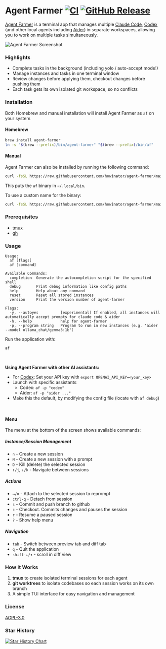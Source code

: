 # Agent Farmer [![CI](https://github.com/howinator/agent-farmer/actions/workflows/build.yml/badge.svg)](https://github.com/howinator/agent-farmer/actions/workflows/build.yml) [![GitHub Release](https://img.shields.io/github/v/release/howinator/agent-farmer)](https://github.com/howinator/agent-farmer/releases/latest)

[Agent Farmer](https://smtg-ai.github.io/agent-farmer/) is a terminal app that manages multiple [Claude Code](https://github.com/anthropiaf/claude-code), [Codex](https://github.com/openai/codex) (and other local agents including [Aider](https://github.com/Aider-AI/aider)) in separate workspaces, allowing you to work on multiple tasks simultaneously.


![Agent Farmer Screenshot](assets/screenshot.png)

### Highlights
- Complete tasks in the background (including yolo / auto-accept mode!)
- Manage instances and tasks in one terminal window
- Review changes before applying them, checkout changes before pushing them
- Each task gets its own isolated git workspace, so no conflicts


### Installation

Both Homebrew and manual installation will install Agent Farmer as `af` on your system.

#### Homebrew

```bash
brew install agent-farmer
ln -s "$(brew --prefix)/bin/agent-farmer" "$(brew --prefix)/bin/af"
```

#### Manual

Agent Farmer can also be installed by running the following command:

```bash
curl -fsSL https://raw.githubusercontent.com/howinator/agent-farmer/main/install.sh | bash
```

This puts the `af` binary in `~/.local/bin`.

To use a custom name for the binary:

```bash
curl -fsSL https://raw.githubusercontent.com/howinator/agent-farmer/main/install.sh | bash -s -- --name <your-binary-name>
```

### Prerequisites

- [tmux](https://github.com/tmux/tmux/wiki/Installing)
- [gh](https://cli.github.com/)

### Usage

```
Usage:
  af [flags]
  af [command]

Available Commands:
  completion  Generate the autocompletion script for the specified shell
  debug       Print debug information like config paths
  help        Help about any command
  reset       Reset all stored instances
  version     Print the version number of agent-farmer

Flags:
  -y, --autoyes          [experimental] If enabled, all instances will automatically accept prompts for claude code & aider
  -h, --help             help for agent-farmer
  -p, --program string   Program to run in new instances (e.g. 'aider --model ollama_chat/gemma3:1b')
```

Run the application with:

```bash
af
```

<br />

<b>Using Agent Farmer with other AI assistants:</b>
- For [Codex](https://github.com/openai/codex): Set your API key with `export OPENAI_API_KEY=<your_key>`
- Launch with specific assistants:
   - Codex: `af -p "codex"`
   - Aider: `af -p "aider ..."`
- Make this the default, by modifying the config file (locate with `af debug`)

<br />

#### Menu
The menu at the bottom of the screen shows available commands: 

##### Instance/Session Management
- `n` - Create a new session
- `N` - Create a new session with a prompt
- `D` - Kill (delete) the selected session
- `↑/j`, `↓/k` - Navigate between sessions

##### Actions
- `↵/o` - Attach to the selected session to reprompt
- `ctrl-q` - Detach from session
- `s` - Commit and push branch to github
- `c` - Checkout. Commits changes and pauses the session
- `r` - Resume a paused session
- `?` - Show help menu

##### Navigation
- `tab` - Switch between preview tab and diff tab
- `q` - Quit the application
- `shift-↓/↑` - scroll in diff view

### How It Works

1. **tmux** to create isolated terminal sessions for each agent
2. **git worktrees** to isolate codebases so each session works on its own branch
3. A simple TUI interface for easy navigation and management

### License

[AGPL-3.0](LICENSE.md)

### Star History

[![Star History Chart](https://api.star-history.com/svg?repos=howinator/agent-farmer&type=Date)](https://www.star-history.com/#howinator/agent-farmer&Date)
